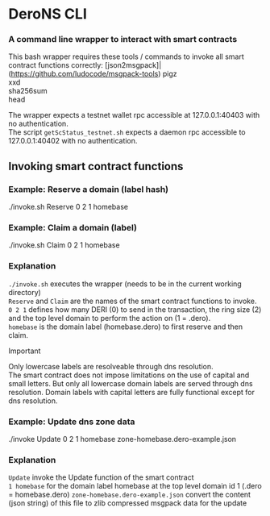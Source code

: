 # DeroNS CLI
### A command line wrapper to interact with smart contracts

This bash wrapper requires these tools / commands to invoke all smart contract functions correctly:
[json2msgpack]|(https://github.com/ludocode/msgpack-tools)
pigz<br>
xxd<br>
sha256sum<br>
head<br>

The wrapper expects a testnet wallet rpc accessible at 127.0.0.1:40403 with no authentication.<br>
The script `getScStatus_testnet.sh` expects a daemon rpc accessible to 127.0.0.1:40402 with no authentication.

## Invoking smart contract functions

### Example: Reserve a domain (label hash)
./invoke.sh Reserve 0 2 1 homebase

### Example: Claim a domain (label)
./invoke.sh Claim 0 2 1 homebase

### Explanation
`./invoke.sh` executes the wrapper (needs to be in the current working directory)<br>
`Reserve` and `Claim` are the names of the smart contract functions to invoke.<br>
`0 2 1` defines how many DERI (0) to send in the transaction, the ring size (2) and the top level domain to perform the action on (1 = .dero).<br>
`homebase` is the domain label (homebase.dero) to first reserve and then claim.

> [!IMPORTANT]
> Only lowercase labels are resolveable through dns resolution.<br>
> The smart contract does not impose limitations on the use of capital and small letters. But only all lowercase domain labels are served through dns resolution.
> Domain labels with capital letters are fully functional except for dns resolution.



### Example: Update dns zone data
./invoke Update 0 2 1 homebase zone-homebase.dero-example.json

### Explanation
`Update` invoke the Update function of the smart contract<br>
`1 homebase` for the domain label homebase at the top level domain id 1 (.dero = homebase.dero)
`zone-homebase.dero-example.json` convert the content (json string) of this file to zlib compressed msgpack data for the update
